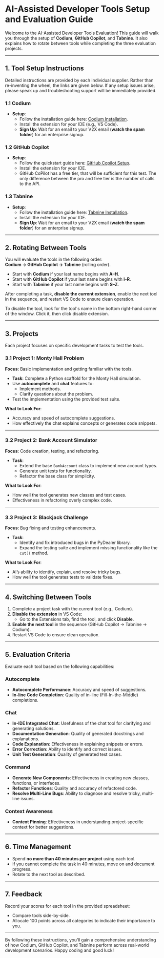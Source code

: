 # **AI-Assisted Developer Tools Setup and Evaluation Guide**

Welcome to the AI-Assisted Developer Tools Evaluation! This guide will walk you through the setup of **Codium**, **GitHub Copilot**, and **Tabnine**. It also explains how to rotate between tools while completing the three evaluation projects.

---

## **1. Tool Setup Instructions**

Detailed instructions are provided by each individual supplier. Rather than re-inventing the wheel, the links are given below. If any setup issues arise, please speak up and troubleshooting support will be immediately provided. 

### **1.1 Codium**
- **Setup**:
  - Follow the installation guide here: [Codium Installation](https://docs.codeium.com/extensions/getting-started).
  - Install the extension for your IDE (e.g., VS Code).
  - **Sign Up**: Wait for an email to your V2X email (**watch the spam folder**) for an enterprise signup. 
  
### **1.2 GitHub Copilot**
- **Setup**:
  - Follow the quickstart guide here: [GitHub Copilot Setup](https://docs.github.com/en/copilot/quickstart).
  - Install the extension for your IDE.
  - GitHub CoPilot has a free tier, that will be sufficient for this test. The only difference between the pro and free tier is the number of calls to the API. 

### **1.3 Tabnine**
- **Setup**:
  - Follow the installation guide here: [Tabnine Installation](https://docs.tabnine.com/main/getting-started/misc/client-setup-saas/vs-code).
  - Install the extension for your IDE.
  - **Sign Up**: Wait for an email to your V2X email (**watch the spam folder**) for an enterprise signup. 

---

## **2. Rotating Between Tools**

You will evaluate the tools in the following order:  
**Codium → GitHub Copilot → Tabnine** (rolling order).  

- Start with **Codium** if your last name begins with **A–H**.
- Start with **GitHub Copilot** if your last name begins with **I–R**.
- Start with **Tabnine** if your last name begins with **S–Z**.

After completing a task, **disable the current extension**, enable the next tool in the sequence, and restart VS Code to ensure clean operation.

To disable the tool, look for the tool's name in the bottom right-hand corner of the window. Click it, then click disable extension. 

---

## **3. Projects**

Each project focuses on specific development tasks to test the tools.

### **3.1 Project 1: Monty Hall Problem**
**Focus**: Basic implementation and getting familiar with the tools.  
- **Task**: Complete a Python scaffold for the Monty Hall simulation.
- Use **autocomplete** and **chat** features to:
  - Implement methods.
  - Clarify questions about the problem.
- Test the implementation using the provided test suite.

**What to Look For**:
- Accuracy and speed of autocomplete suggestions.
- How effectively the chat explains concepts or generates code snippets.

---

### **3.2 Project 2: Bank Account Simulator**
**Focus**: Code creation, testing, and refactoring.  
- **Task**:
  - Extend the base `BankAccount` class to implement new account types.
  - Generate unit tests for functionality.
  - Refactor the base class for simplicity.

**What to Look For**:
- How well the tool generates new classes and test cases.
- Effectiveness in refactoring overly complex code.

---

### **3.3 Project 3: Blackjack Challenge**
**Focus**: Bug fixing and testing enhancements.  
- **Task**:
  - Identify and fix introduced bugs in the PyDealer library.
  - Expand the testing suite and implement missing functionality like the `cut()` method.

**What to Look For**:
- AI’s ability to identify, explain, and resolve tricky bugs.
- How well the tool generates tests to validate fixes.

---

## **4. Switching Between Tools**

1. Complete a project task with the current tool (e.g., Codium).
2. **Disable the extension** in VS Code:
   - Go to the Extensions tab, find the tool, and click **Disable**.
3. **Enable the next tool** in the sequence (GitHub Copilot → Tabnine → Codium).
4. Restart VS Code to ensure clean operation.

---

## **5. Evaluation Criteria**

Evaluate each tool based on the following capabilities:

### **Autocomplete**
- **Autocomplete Performance**: Accuracy and speed of suggestions.
- **In-line Code Completion**: Quality of in-line (Fill-In-the-Middle) completions.

### **Chat**
- **In-IDE Integrated Chat**: Usefulness of the chat tool for clarifying and generating solutions.
- **Documentation Generation**: Quality of generated docstrings and explanations.
- **Code Explanation**: Effectiveness in explaining snippets or errors.
- **Error Correction**: Ability to identify and correct issues.
- **Unit Test Generation**: Quality of generated test cases.

### **Command**
- **Generate New Components**: Effectiveness in creating new classes, functions, or interfaces.
- **Refactor Functions**: Quality and accuracy of refactored code.
- **Resolve Multi-Line Bugs**: Ability to diagnose and resolve tricky, multi-line issues.

### **Context Awareness**
- **Context Pinning**: Effectiveness in understanding project-specific context for better suggestions.

---

## **6. Time Management**

- Spend **no more than 40 minutes per project** using each tool.
- If you cannot complete the task in 40 minutes, move on and document progress.
- Rotate to the next tool as described.

---

## **7. Feedback**

Record your scores for each tool in the provided spreadsheet:
- Compare tools side-by-side.
- Allocate 100 points across all categories to indicate their importance to you.

---

By following these instructions, you’ll gain a comprehensive understanding of how Codium, GitHub Copilot, and Tabnine perform across real-world development scenarios. Happy coding and good luck!
